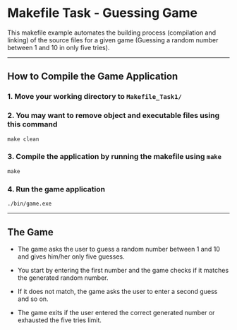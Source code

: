 # Makefile Task - Guessing Game

This makefile example automates the building process (compilation and linking) of the source files for a given game (Guessing a random number between 1 and 10 in only five tries).

---

## How to Compile the Game Application

### 1. Move your working directory to `Makefile_Task1/`

### 2. You may want to remove object and executable files using this command

```shell
make clean
```

### 3. Compile the application by running the makefile using `make`

```shell
make
```

### 4. Run the game application

```shell
./bin/game.exe
```

---

## The Game

* The game asks the user to guess a random number between 1 and 10 and gives him/her only five guesses.

* You start by entering the first number and the game checks if it matches the generated random number.

* If it does not match, the game asks the user to enter a second guess and so on.

* The game exits if the user entered the correct generated number or exhausted the five tries limit.
